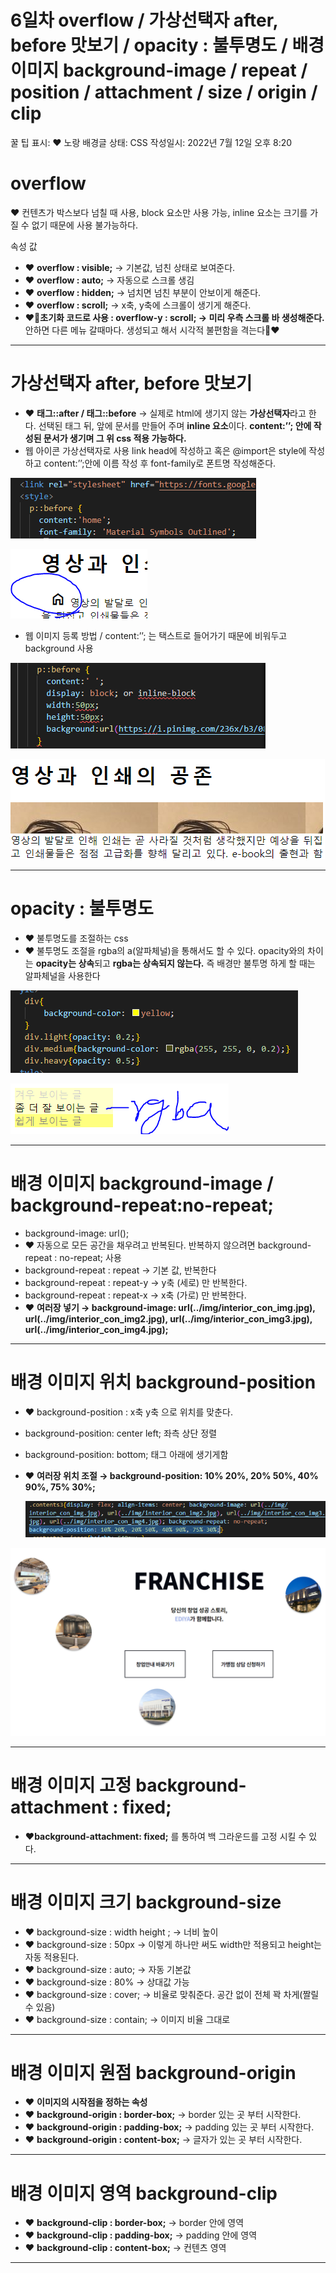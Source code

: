 # 6일차 overflow / 가상선택자 after, before 맛보기 / opacity : 불투명도 / 배경 이미지 background-image / repeat / position / attachment / size / origin / clip

꿀 팁 표시: ❤ 노랑 배경글
상태: CSS
작성일시: 2022년 7월 12일 오후 8:20

# overflow

❤ 컨텐츠가 박스보다 넘칠 때 사용, block 요소만 사용 가능, inline 요소는 크기를 가질 수 없기 때문에 사용 불가능하다.

속성 값

- ❤ **overflow : visible;** → 기본값, 넘친 상태로 보여준다.
- ❤ **overflow : auto;** → 자동으로 스크롤 생김
- ❤ **overflow : hidden;** → 넘치면 넘친 부분이 안보이게 해준다.
- ❤ **overflow : scroll;** → x축, y축에 스크롤이 생기게 해준다.
- ❤🌹**초기화 코드로 사용 : overflow-y : scroll; → 미리 우측 스크롤 바 생성해준다.** 안하면 다른 메뉴 갈때마다. 생성되고 해서 시각적 불편함을 격는다🌹❤

---

# 가상선택자 after, before 맛보기

- ❤ **태그::after / 태그::before** → 실제로 html에 생기지 않는 **가상선택자**라고 한다. 선택된 태그 뒤, 앞에 문서를 만들어 주며 **inline 요소**이다. **content:’’; 안에 작성된 문서가 생기며 그 위 css 적용 가능하다.**
- 웹 아이콘 가상선택자로 사용 link head에 작성하고 혹은 @import은 style에 작성하고 content:’’;안에 이름 작성 후 font-family로 폰트명 작성해준다.

![Untitled](Untitled%20270.png)

![Untitled](Untitled%20271.png)

- 웹 이미지 등록 방법 / content:’’; 는 택스트로 들어가기 때문에 비워두고 background 사용

![Untitled](Untitled%20272.png)

![Untitled](Untitled%20273.png)

---

# opacity : 불투명도

- ❤ 불투명도를 조절하는 css
- ❤ 불투명도 조절을 rgba의 a(알파체널)을 통해서도 할 수 있다. opacity와의 차이는 **opacity는 상속**되고 **rgba는 상속되지 않는다.** 즉 배경만 불투명 하게 할 때는 알파체널을 사용한다

![Untitled](Untitled%20274.png)

![Untitled](Untitled%20275.png)

---

# 배경 이미지 background-image / background-repeat:no-repeat;

- background-image: url();
- ❤ 자동으로 모든 공간을 채우려고 반복된다. 반복하지 않으려면 background-repeat : no-repeat; 사용
- background-repeat : repeat → 기본 값, 반복한다
- background-repeat : repeat-y → y축 (세로) 만 반복한다.
- background-repeat : repeat-x → x축 (가로) 만 반복한다.
- ❤ **여러장 넣기 → background-image: url(../img/interior_con_img.jpg), url(../img/interior_con_img2.jpg), url(../img/interior_con_img3.jpg), url(../img/interior_con_img4.jpg);**

---

# 배경 이미지 위치 background-position

- ❤ background-position : x축 y축 으로 위치를 맞춘다.
- background-position: center left; 좌측 상단 정렬
- background-position: bottom; 태그 아래에 생기게함
- ❤ **여러장 위치 조절 → background-position: 10% 20%, 20% 50%, 40% 90%, 75% 30%;**
    
    ![Untitled](Untitled%20276.png)
    

![Untitled](Untitled%20277.png)

---

# 배경 이미지 고정 background-attachment : fixed;

- ❤**background-attachment: fixed;** 를 통하여 백 그라운드를 고정 시킬 수 있다.

---

# 배경 이미지 크기 background-size

- ❤ background-size : width height ; → 너비 높이
- ❤ background-size : 50px → 이렇게 하나만 써도 width만 적용되고 height는 자동 적용된다.
- ❤ background-size : auto; → 자동 기본값
- ❤ background-size : 80% → 상대값 가능
- ❤ background-size : cover; → 비율로 맞춰준다. 공간 없이 전체 꽉 차게(짤릴 수 있음)
- ❤ background-size : contain; → 이미지 비율 그대로

---

# 배경 이미지 원점 background-origin

- ❤ **이미지의 시작점을 정하는 속성**
- ❤ **background-origin : border-box;** → border 있는 곳 부터 시작한다.
- ❤ **background-origin : padding-box;** → padding 있는 곳 부터 시작한다.
- ❤ **background-origin : content-box;** → 글자가 있는 곳 부터 시작한다.

---

# 배경 이미지 영역 background-clip

- ❤ **background-clip : border-box;** → border 안에 영역
- ❤ **background-clip : padding-box;** → padding 안에 영역
- ❤ **background-clip : content-box;** → 컨텐츠 영역

---